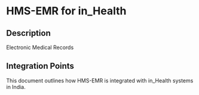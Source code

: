 # HMS-EMR for in_Health

## Description

Electronic Medical Records

## Integration Points

This document outlines how HMS-EMR is integrated with in_Health systems in India.

